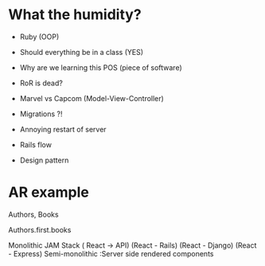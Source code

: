 # What the humidity?

- Ruby (OOP)
- Should everything be in a class (YES)

- Why are we learning this POS (piece of software)
- RoR is dead?
- Marvel vs Capcom (Model-View-Controller)

- Migrations ?!
- Annoying restart of server
- Rails flow
- Design pattern

# AR example

Authors, Books

Authors.first.books

Monolithic
JAM Stack ( React -> API) (React - Rails) (React - Django) (React - Express)
Semi-monolithic :Server side rendered components
